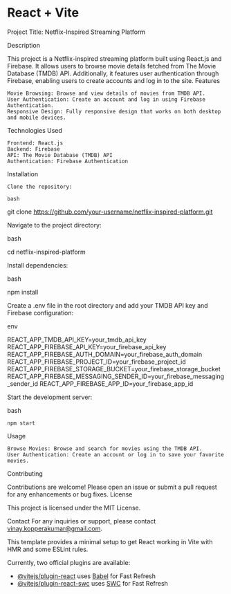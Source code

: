 # React + Vite

Project Title:
Netflix-Inspired Streaming Platform

Description

This project is a Netflix-inspired streaming platform built using React.js and Firebase. It allows users to browse movie details fetched from The Movie Database (TMDB) API. Additionally, it features user authentication through Firebase, enabling users to create accounts and log in to the site.
Features

    Movie Browsing: Browse and view details of movies from TMDB API.
    User Authentication: Create an account and log in using Firebase Authentication.
    Responsive Design: Fully responsive design that works on both desktop and mobile devices.

Technologies Used

    Frontend: React.js
    Backend: Firebase
    API: The Movie Database (TMDB) API
    Authentication: Firebase Authentication

Installation

    Clone the repository:

    bash

git clone https://github.com/your-username/netflix-inspired-platform.git

Navigate to the project directory:

bash

cd netflix-inspired-platform

Install dependencies:

bash

npm install

Create a .env file in the root directory and add your TMDB API key and Firebase configuration:

env

REACT_APP_TMDB_API_KEY=your_tmdb_api_key
REACT_APP_FIREBASE_API_KEY=your_firebase_api_key
REACT_APP_FIREBASE_AUTH_DOMAIN=your_firebase_auth_domain
REACT_APP_FIREBASE_PROJECT_ID=your_firebase_project_id
REACT_APP_FIREBASE_STORAGE_BUCKET=your_firebase_storage_bucket
REACT_APP_FIREBASE_MESSAGING_SENDER_ID=your_firebase_messaging_sender_id
REACT_APP_FIREBASE_APP_ID=your_firebase_app_id

Start the development server:

bash

    npm start

Usage

    Browse Movies: Browse and search for movies using the TMDB API.
    User Authentication: Create an account or log in to save your favorite movies.

Contributing

Contributions are welcome! Please open an issue or submit a pull request for any enhancements or bug fixes.
License

This project is licensed under the MIT License.

Contact
For any inquiries or support, please contact vinay.kopperakumar@gmail.com.




This template provides a minimal setup to get React working in Vite with HMR and some ESLint rules.

Currently, two official plugins are available:

- [@vitejs/plugin-react](https://github.com/vitejs/vite-plugin-react/blob/main/packages/plugin-react/README.md) uses [Babel](https://babeljs.io/) for Fast Refresh
- [@vitejs/plugin-react-swc](https://github.com/vitejs/vite-plugin-react-swc) uses [SWC](https://swc.rs/) for Fast Refresh

